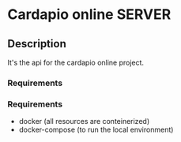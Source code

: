 # Cardapio online SERVER

## Description

It's the api for the cardapio online project.

### Requirements

### Requirements
  - docker (all resources are conteinerized)
  - docker-compose (to run the local environment)

